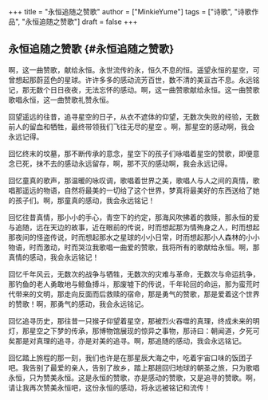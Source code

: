 +++
title = "永恒追随之赞歌"
author = ["MinkieYume"]
tags = ["诗歌", "诗歌作品", "永恒追随之赞歌"]
draft = false
+++

## 永恒追随之赞歌 {#永恒追随之赞歌}

啊，这一曲赞歌，献给永恒。永世流传的永，恒久不息的恒。遥望永恒的星空，可曾想起那蔚蓝色的星球。许许多多的感动流芳百世，数不清的美亘古不息。永远铭记，那无数个日日夜夜，无法忘怀的感动。啊，这一曲赞歌献给永恒。这一曲赞歌歌唱永恒，这一曲赞歌礼赞永恒。

回望遥远的往昔，追寻星空的日子，从衣不遮体的仰望，无数次失败的经验，无数前人的留血和牺牲，最终带领我们飞往无尽的星空 。啊，那星空的感动啊，我会永远记得。

回忆终末的坟墓，那不断传承的意念，星空下的孩子们咏唱着星空的赞歌，即便意念已死，抹不去的感动永远留存，啊，那不灭的感动啊，我会永远记得。

回忆童真的歌声，那温暖的咏叹调，歌唱着世界之美，歌唱人与人之间的真情，歌唱那遥远的物语，自然将最美的一切给了这个世界，梦真将最美好的东西送给了她的孩子们。啊，那童真的感动，我会永远铭记！

回忆往昔真情，那小小的手心，青空下的约定，那海风吹拂着的救赎，那永恒的爱与追随，远在天边的故事，近在眼前的传说，时而想起那为情殉身之人，时而想起那夜间的怪盗传说，时而想起那水之星球的小小日常，时而想起那小人森林的小小物语，时而激动，时而哭泣我歌唱一曲爱的赞歌，我将所有的歌献给永恒。啊，那真情的感动，我会永远铭记！

回忆千年风云，无数次的战争与牺牲，无数次的灾难与革命，无数次与命运抗争，那钓鱼的老人勇敢地与鲸鱼搏斗，那废墟下的传说，千年轮回的命运，那为蛮荒时代带来的文明，那走向反面而后救赎的宿命，那是勇气的赞歌，那是爱着这个世界的赞歌！啊，那勇气的感动，我会永远铭记。

回忆追寻历史，那往昔一只猴子仰望着星空，那被烈火吞噬的真理，终成未来的明灯，那星空之下梦的传承，那博物馆展现的惊异之事物，那诗曰：朝闻道，夕死可矣那是对真理的追寻，亦是对美的追寻。啊，那追随的感动，我会永远铭记。

回忆踏上旅程的那一刻，我们也许是在那星辰大海之中，吃着宇宙口味的饭团子吧。我告别了最爱的亲人，告别了故乡，踏上那趟回归地球的朝圣之旅，只为歌唱永恒，只为赞美永恒。这是永恒的赞歌，亦是感动的赞歌，又是追寻的赞歌。啊，请让我再次赞美永恒吧，这份永恒的感动，将永远被铭记和流传！
